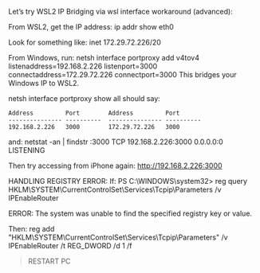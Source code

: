 Let’s try WSL2 IP Bridging via wsl interface workaround (advanced):

From WSL2, get the IP address:
ip addr show eth0

Look for something like:
inet 172.29.72.226/20

From Windows, run:
netsh interface portproxy add v4tov4 listenaddress=192.168.2.226 listenport=3000 connectaddress=172.29.72.226 connectport=3000
This bridges your Windows IP to WSL2.

netsh interface portproxy show all
should say:

```
Address         Port        Address         Port
--------------- ----------  --------------- ----------
192.168.2.226   3000        172.29.72.226   3000
```

and: netstat -an | findstr :3000
TCP 192.168.2.226:3000 0.0.0.0:0 LISTENING

Then try accessing from iPhone again:
http://192.168.2.226:3000

HANDLING REGISTRY ERROR:
If:
PS C:\WINDOWS\system32> reg query HKLM\SYSTEM\CurrentControlSet\Services\Tcpip\Parameters /v IPEnableRouter

ERROR: The system was unable to find the specified registry key or value.

Then:
reg add "HKLM\SYSTEM\CurrentControlSet\Services\Tcpip\Parameters" /v IPEnableRouter /t REG_DWORD /d 1 /f

> RESTART PC
